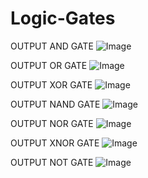 # Logic-Gates

OUTPUT
AND GATE
![Image](https://github.com/user-attachments/assets/ff060113-2fb5-4fba-bf00-7da40e6b9330)

OUTPUT
OR GATE
![Image](https://github.com/user-attachments/assets/cf6a9ab9-e3e1-4b14-8b90-8f24ea456fab)

OUTPUT
XOR GATE
![Image](https://github.com/user-attachments/assets/7f5af415-0802-43b9-ba57-36cc0a110b2a)

OUTPUT
NAND GATE
![Image](https://github.com/user-attachments/assets/dcca2f35-da5b-4c84-bf2b-35c8217d7a88)

OUTPUT
NOR GATE
![Image](https://github.com/user-attachments/assets/72f6939b-269b-45c7-8d07-04ec9f8f30b8)

OUTPUT
XNOR GATE
![Image](https://github.com/user-attachments/assets/201d9be5-5427-408f-b468-a3f9a64d4ad7)

OUTPUT
NOT GATE
![Image](https://github.com/user-attachments/assets/de64837a-99e2-4744-aefd-f652de978699)
